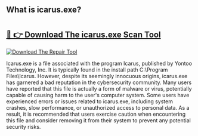 ## What is icarus.exe? 

# <h2><a href="https://exedetect.com/download.php?icarus.exe">🔗 👉 Download The icarus.exe Scan Tool</a></h2>

[![Download The Repair Tool](https://exedetect.com/download-button.jpg)](https://exedetect.com/download.php?icarus.exe)

Icarus.exe is a file associated with the program Icarus, published by Yontoo Technology, Inc. It is typically found in the install path C:\Program Files\Icarus. However, despite its seemingly innocuous origins, icarus.exe has garnered a bad reputation in the cybersecurity community. Many users have reported that this file is actually a form of malware or virus, potentially capable of causing harm to the user's computer system. Some users have experienced errors or issues related to icarus.exe, including system crashes, slow performance, or unauthorized access to personal data. As a result, it is recommended that users exercise caution when encountering this file and consider removing it from their system to prevent any potential security risks.